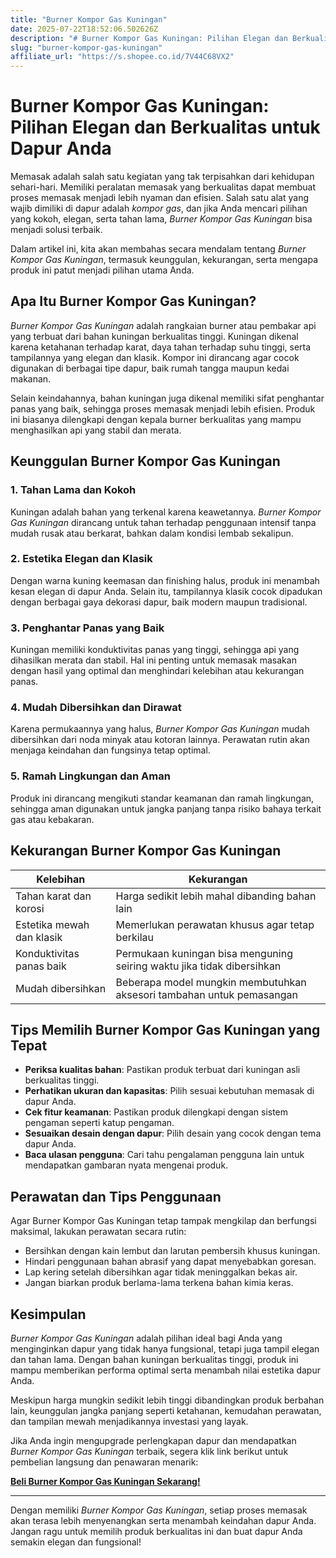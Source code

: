 ```yaml
---
title: "Burner Kompor Gas Kuningan"
date: 2025-07-22T18:52:06.502626Z
description: "# Burner Kompor Gas Kuningan: Pilihan Elegan dan Berkualitas untuk Dapur Anda..."
slug: "burner-kompor-gas-kuningan"
affiliate_url: "https://s.shopee.co.id/7V44C68VX2"
---
```

# Burner Kompor Gas Kuningan: Pilihan Elegan dan Berkualitas untuk Dapur Anda

Memasak adalah salah satu kegiatan yang tak terpisahkan dari kehidupan sehari-hari. Memiliki peralatan memasak yang berkualitas dapat membuat proses memasak menjadi lebih nyaman dan efisien. Salah satu alat yang wajib dimiliki di dapur adalah *kompor gas*, dan jika Anda mencari pilihan yang kokoh, elegan, serta tahan lama, *Burner Kompor Gas Kuningan* bisa menjadi solusi terbaik.

Dalam artikel ini, kita akan membahas secara mendalam tentang *Burner Kompor Gas Kuningan*, termasuk keunggulan, kekurangan, serta mengapa produk ini patut menjadi pilihan utama Anda.

## Apa Itu Burner Kompor Gas Kuningan?

*Burner Kompor Gas Kuningan* adalah rangkaian burner atau pembakar api yang terbuat dari bahan kuningan berkualitas tinggi. Kuningan dikenal karena ketahanan terhadap karat, daya tahan terhadap suhu tinggi, serta tampilannya yang elegan dan klasik. Kompor ini dirancang agar cocok digunakan di berbagai tipe dapur, baik rumah tangga maupun kedai makanan.

Selain keindahannya, bahan kuningan juga dikenal memiliki sifat penghantar panas yang baik, sehingga proses memasak menjadi lebih efisien. Produk ini biasanya dilengkapi dengan kepala burner berkualitas yang mampu menghasilkan api yang stabil dan merata.

## Keunggulan Burner Kompor Gas Kuningan

### 1. Tahan Lama dan Kokoh

Kuningan adalah bahan yang terkenal karena keawetannya. *Burner Kompor Gas Kuningan* dirancang untuk tahan terhadap penggunaan intensif tanpa mudah rusak atau berkarat, bahkan dalam kondisi lembab sekalipun.

### 2. Estetika Elegan dan Klasik

Dengan warna kuning keemasan dan finishing halus, produk ini menambah kesan elegan di dapur Anda. Selain itu, tampilannya klasik cocok dipadukan dengan berbagai gaya dekorasi dapur, baik modern maupun tradisional.

### 3. Penghantar Panas yang Baik

Kuningan memiliki konduktivitas panas yang tinggi, sehingga api yang dihasilkan merata dan stabil. Hal ini penting untuk memasak masakan dengan hasil yang optimal dan menghindari kelebihan atau kekurangan panas.

### 4. Mudah Dibersihkan dan Dirawat

Karena permukaannya yang halus, *Burner Kompor Gas Kuningan* mudah dibersihkan dari noda minyak atau kotoran lainnya. Perawatan rutin akan menjaga keindahan dan fungsinya tetap optimal.

### 5. Ramah Lingkungan dan Aman

Produk ini dirancang mengikuti standar keamanan dan ramah lingkungan, sehingga aman digunakan untuk jangka panjang tanpa risiko bahaya terkait gas atau kebakaran.

## Kekurangan Burner Kompor Gas Kuningan

| Kelebihan | Kekurangan |
|------------|--------------|
| Tahan karat dan korosi | Harga sedikit lebih mahal dibanding bahan lain |
| Estetika mewah dan klasik | Memerlukan perawatan khusus agar tetap berkilau |
| Konduktivitas panas baik | Permukaan kuningan bisa menguning seiring waktu jika tidak dibersihkan |
| Mudah dibersihkan | Beberapa model mungkin membutuhkan aksesori tambahan untuk pemasangan |

## Tips Memilih Burner Kompor Gas Kuningan yang Tepat

- **Periksa kualitas bahan**: Pastikan produk terbuat dari kuningan asli berkualitas tinggi.
- **Perhatikan ukuran dan kapasitas**: Pilih sesuai kebutuhan memasak di dapur Anda.
- **Cek fitur keamanan**: Pastikan produk dilengkapi dengan sistem pengaman seperti katup pengaman.
- **Sesuaikan desain dengan dapur**: Pilih desain yang cocok dengan tema dapur Anda.
- **Baca ulasan pengguna**: Cari tahu pengalaman pengguna lain untuk mendapatkan gambaran nyata mengenai produk.

## Perawatan dan Tips Penggunaan

Agar Burner Kompor Gas Kuningan tetap tampak mengkilap dan berfungsi maksimal, lakukan perawatan secara rutin:

- Bersihkan dengan kain lembut dan larutan pembersih khusus kuningan.
- Hindari penggunaan bahan abrasif yang dapat menyebabkan goresan.
- Lap kering setelah dibersihkan agar tidak meninggalkan bekas air.
- Jangan biarkan produk berlama-lama terkena bahan kimia keras.

## Kesimpulan

*Burner Kompor Gas Kuningan* adalah pilihan ideal bagi Anda yang menginginkan dapur yang tidak hanya fungsional, tetapi juga tampil elegan dan tahan lama. Dengan bahan kuningan berkualitas tinggi, produk ini mampu memberikan performa optimal serta menambah nilai estetika dapur Anda.

Meskipun harga mungkin sedikit lebih tinggi dibandingkan produk berbahan lain, keunggulan jangka panjang seperti ketahanan, kemudahan perawatan, dan tampilan mewah menjadikannya investasi yang layak.

Jika Anda ingin mengupgrade perlengkapan dapur dan mendapatkan *Burner Kompor Gas Kuningan* terbaik, segera klik link berikut untuk pembelian langsung dan penawaran menarik:

[**Beli Burner Kompor Gas Kuningan Sekarang!**](https://s.shopee.co.id/7V44C68VX2)

---

Dengan memiliki *Burner Kompor Gas Kuningan*, setiap proses memasak akan terasa lebih menyenangkan serta menambah keindahan dapur Anda. Jangan ragu untuk memilih produk berkualitas ini dan buat dapur Anda semakin elegan dan fungsional!